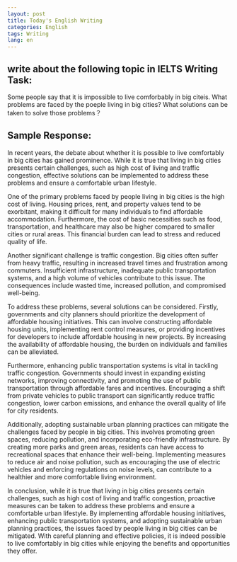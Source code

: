 ```yaml
---
layout: post
title: Today's English Writing
categories: English
tags: Writing
lang: en
---
```


## write about the following topic in IELTS Writing Task:
Some people say that it is impossible to live comforbably in big citeis.
What problems are faced by the poeple living in big cities?
What solutions can be taken to solve those problems？

## Sample Response:

In recent years, the debate about whether it is possible to live comfortably in big cities has gained prominence. While it is true that living in big cities presents certain challenges, such as high cost of living and traffic congestion, effective solutions can be implemented to address these problems and ensure a comfortable urban lifestyle.

One of the primary problems faced by people living in big cities is the high cost of living. Housing prices, rent, and property values tend to be exorbitant, making it difficult for many individuals to find affordable accommodation. Furthermore, the cost of basic necessities such as food, transportation, and healthcare may also be higher compared to smaller cities or rural areas. This financial burden can lead to stress and reduced quality of life.

Another significant challenge is traffic congestion. Big cities often suffer from heavy traffic, resulting in increased travel times and frustration among commuters. Insufficient infrastructure, inadequate public transportation systems, and a high volume of vehicles contribute to this issue. The consequences include wasted time, increased pollution, and compromised well-being.

To address these problems, several solutions can be considered. Firstly, governments and city planners should prioritize the development of affordable housing initiatives. This can involve constructing affordable housing units, implementing rent control measures, or providing incentives for developers to include affordable housing in new projects. By increasing the availability of affordable housing, the burden on individuals and families can be alleviated.

Furthermore, enhancing public transportation systems is vital in tackling traffic congestion. Governments should invest in expanding existing networks, improving connectivity, and promoting the use of public transportation through affordable fares and incentives. Encouraging a shift from private vehicles to public transport can significantly reduce traffic congestion, lower carbon emissions, and enhance the overall quality of life for city residents.

Additionally, adopting sustainable urban planning practices can mitigate the challenges faced by people in big cities. This involves promoting green spaces, reducing pollution, and incorporating eco-friendly infrastructure. By creating more parks and green areas, residents can have access to recreational spaces that enhance their well-being. Implementing measures to reduce air and noise pollution, such as encouraging the use of electric vehicles and enforcing regulations on noise levels, can contribute to a healthier and more comfortable living environment.

In conclusion, while it is true that living in big cities presents certain challenges, such as high cost of living and traffic congestion, proactive measures can be taken to address these problems and ensure a comfortable urban lifestyle. By implementing affordable housing initiatives, enhancing public transportation systems, and adopting sustainable urban planning practices, the issues faced by people living in big cities can be mitigated. With careful planning and effective policies, it is indeed possible to live comfortably in big cities while enjoying the benefits and opportunities they offer.
